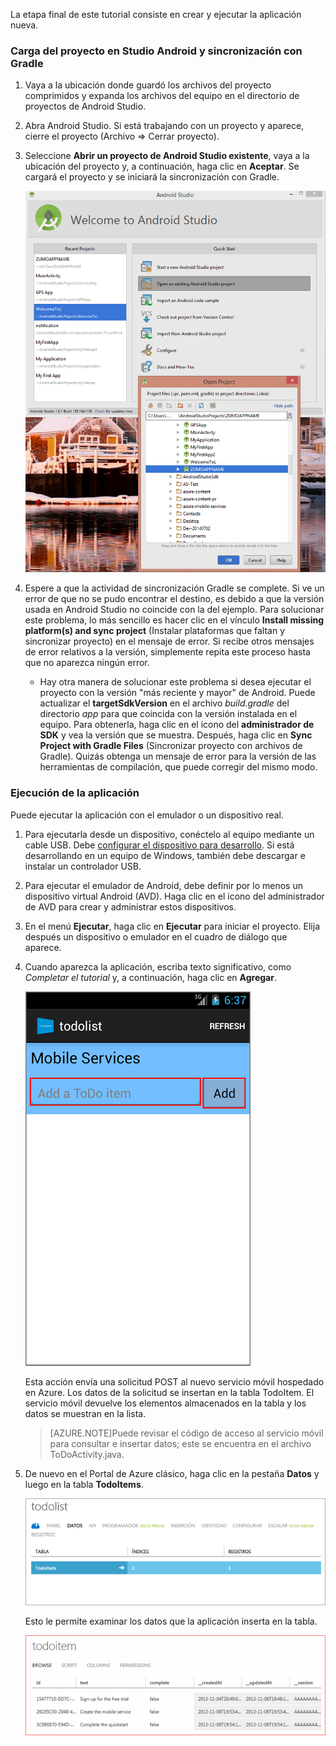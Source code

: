La etapa final de este tutorial consiste en crear y ejecutar la aplicación nueva.

### Carga del proyecto en Studio Android y sincronización con Gradle

1. Vaya a la ubicación donde guardó los archivos del proyecto comprimidos y expanda los archivos del equipo en el directorio de proyectos de Android Studio.

2. Abra Android Studio. Si está trabajando con un proyecto y aparece, cierre el proyecto (Archivo => Cerrar proyecto).

3. Seleccione **Abrir un proyecto de Android Studio existente**, vaya a la ubicación del proyecto y, a continuación, haga clic en **Aceptar**. Se cargará el proyecto y se iniciará la sincronización con Gradle.

 	![](./media/mobile-services-android-get-started/android-studio-import-project.png)

4. Espere a que la actividad de sincronización Gradle se complete. Si ve un error de que no se pudo encontrar el destino, es debido a que la versión usada en Android Studio no coincide con la del ejemplo. Para solucionar este problema, lo más sencillo es hacer clic en el vínculo **Install missing platform(s) and sync project** (Instalar plataformas que faltan y sincronizar proyecto) en el mensaje de error. Si recibe otros mensajes de error relativos a la versión, simplemente repita este proceso hasta que no aparezca ningún error.
    - Hay otra manera de solucionar este problema si desea ejecutar el proyecto con la versión "más reciente y mayor" de Android. Puede actualizar el **targetSdkVersion** en el archivo *build.gradle* del directorio *app* para que coincida con la versión instalada en el equipo. Para obtenerla, haga clic en el icono del **administrador de SDK** y vea la versión que se muestra. Después, haga clic en **Sync Project with Gradle Files** (Sincronizar proyecto con archivos de Gradle). Quizás obtenga un mensaje de error para la versión de las herramientas de compilación, que puede corregir del mismo modo.

### Ejecución de la aplicación

Puede ejecutar la aplicación con el emulador o un dispositivo real.

1. Para ejecutarla desde un dispositivo, conéctelo al equipo mediante un cable USB. Debe [configurar el dispositivo para desarrollo](https://developer.android.com/training/basics/firstapp/running-app.html). Si está desarrollando en un equipo de Windows, también debe descargar e instalar un controlador USB.

2. Para ejecutar el emulador de Android, debe definir por lo menos un dispositivo virtual Android (AVD). Haga clic en el icono del administrador de AVD para crear y administrar estos dispositivos.

3. En el menú **Ejecutar**, haga clic en **Ejecutar** para iniciar el proyecto. Elija después un dispositivo o emulador en el cuadro de diálogo que aparece.

4. Cuando aparezca la aplicación, escriba texto significativo, como _Completar el tutorial_ y, a continuación, haga clic en **Agregar**.

   	![](./media/mobile-services-android-get-started/mobile-quickstart-startup-android.png)

   	Esta acción envía una solicitud POST al nuevo servicio móvil hospedado en Azure. Los datos de la solicitud se insertan en la tabla TodoItem. El servicio móvil devuelve los elementos almacenados en la tabla y los datos se muestran en la lista.

	> [AZURE.NOTE]Puede revisar el código de acceso al servicio móvil para consultar e insertar datos; este se encuentra en el archivo ToDoActivity.java.

8. De nuevo en el Portal de Azure clásico, haga clic en la pestaña **Datos** y luego en la tabla **TodoItems**.

   	![](./media/mobile-services-android-get-started/mobile-data-tab1.png)

   	Esto le permite examinar los datos que la aplicación inserta en la tabla.

   	![](./media/mobile-services-android-get-started/mobile-data-browse.png)

<!---HONumber=AcomDC_1203_2015-->
